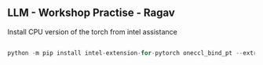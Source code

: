 ## LLM - Workshop Practise - Ragav 

Install CPU version of the torch from intel assistance 
``` python -m pip install torch torchvision torchaudio --index-url https://download.pytorch.org/whl/cpu

python -m pip install intel-extension-for-pytorch oneccl_bind_pt --extra-index-url https://pytorch-extension.intel.com/release-whl/stable/cpu/us/ ```